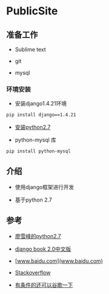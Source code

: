 # PublicSite

## 准备工作

* Sublime text

* git

* mysql

### 环境安装

* 安装django1.4.21环境

```bash
pip install django==1.4.21
```

* [安装python2.7](https://www.python.org/downloads/release/python-2711/)

* python-mysql 库

```bash
pip install python-mysql
```

## 介绍

* 使用django框架进行开发

* 基于python 2.7

## 参考

* [廖雪峰的python2.7](http://www.liaoxuefeng.com/wiki/001374738125095c955c1e6d8bb493182103fac9270762a000)

* [django book 2.0中文版](http://docs.30c.org/djangobook2/)

* [www.baidu.com](www.baidu.com)

* [Stackoverflow](http://stackoverflow.com/) 

* [有条件的还可以谷歌一下](www.google.com)





